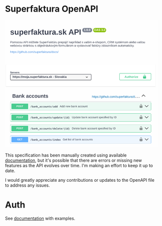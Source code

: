 # Superfaktura OpenAPI

![Alt text](docs/swagger-ui.png)

This specification has been manually created using available [documentation],
but it's possible that there are errors or missing new features as the API
evolves over time. I'm making an effort to keep it up to date.

[documentation]: https://github.com/superfaktura/docs

I would greatly appreciate any contributions or updates to the OpenAPI file to
address any issues.

# Auth

See [documentation][auth-documentation] with examples.

[auth-documentation]: https://github.com/superfaktura/docs/blob/master/intro.md#authentication
